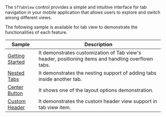 The `SfTabView` control provides a simple and intuitive interface for tab navigation in your mobile application that allows users to explore and switch among different views.

The following sample is available for tab view to demonstrate the functionalities of each feature.

| Sample | Description |
| ------ | ----------- |
|[Getting Started](TabView/Samples/TabViewGettingStarted)|It demonstrates  customization of Tab view's header, positioning items and handling  overflown tabs.|
|[Nested Tabs](TabView/Samples/NestedTabs)|It demonstrates the nesting support of adding tabs inside another tab.|
|[Center Button](TabView/Samples/CenterButton)|It shows one of the layout options demonstration.|
|[Custom Header](TabView/Samples/CustomView)|It demonstrates the custom header view support in tab view item.|
